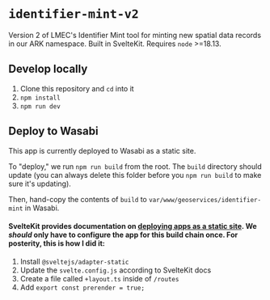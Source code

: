 # `identifier-mint-v2`

Version 2 of LMEC's Identifier Mint tool for minting new spatial data records in our ARK namespace. Built in SvelteKit. Requires `node` >=18.13.

## Develop locally

1. Clone this repository and `cd` into it
2. `npm install`
3. `npm run dev`

## Deploy to Wasabi

This app is currently deployed to Wasabi as a static site.

To "deploy," we run `npm run build` from the root. The `build` directory should update (you can always delete this folder before you `npm run build` to make sure it's updating).

Then, hand-copy the contents of `build` to `var/www/geoservices/identifier-mint` in Wasabi.

#### SvelteKit provides documentation on [deploying apps as a static site](https://svelte.dev/docs/kit/adapter-static). We _should_ only have to configure the app for this build chain once. For posterity, this is how I did it:

1. Install `@sveltejs/adapter-static`
2. Update the `svelte.config.js` according to SvelteKit docs
3. Create a file called `+layout.ts` inside of `/routes`
4. Add `export const prerender = true;`

